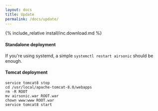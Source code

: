 ```yaml
---
layout: docs
title: Update
permalink: /docs/update/
---
```


{% include_relative install/inc.download.md %}

#### Standalone deployment

If you're using systemd, a simple `systemctl restart airsonic` should be
enough.

#### Tomcat deployment

```
service tomcat8 stop
cd /usr/local/apache-tomcat-8.0/webapps
rm -R ROOT
mv airsonic.war ROOT.war
chown www:www ROOT.war
service tomcat8 start
```

